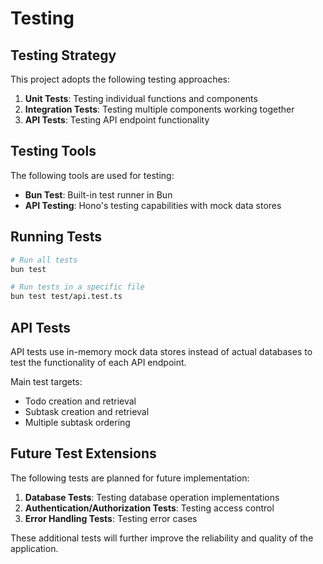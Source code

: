 # Testing

## Testing Strategy

This project adopts the following testing approaches:

1. **Unit Tests**: Testing individual functions and components
2. **Integration Tests**: Testing multiple components working together
3. **API Tests**: Testing API endpoint functionality

## Testing Tools

The following tools are used for testing:

- **Bun Test**: Built-in test runner in Bun
- **API Testing**: Hono's testing capabilities with mock data stores

## Running Tests

```bash
# Run all tests
bun test

# Run tests in a specific file
bun test test/api.test.ts
```

## API Tests

API tests use in-memory mock data stores instead of actual databases to test the functionality of each API endpoint.

Main test targets:

- Todo creation and retrieval
- Subtask creation and retrieval
- Multiple subtask ordering

## Future Test Extensions

The following tests are planned for future implementation:

1. **Database Tests**: Testing database operation implementations
2. **Authentication/Authorization Tests**: Testing access control
3. **Error Handling Tests**: Testing error cases

These additional tests will further improve the reliability and quality of the application.
